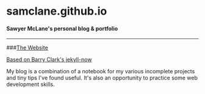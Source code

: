 # samclane.github.io
#### Sawyer McLane's personal blog & portfolio

---

###[The Website](https://samclane.github.io/)

[Based on Barry Clark's jekyll-now](https://github.com/barryclark/jekyll-now)

My blog is a combination of a notebook for my various incomplete projects and tiny tips I've found useful. It's also an opportunity to practice some web development skills.